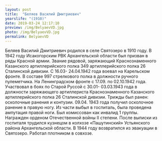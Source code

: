 ```yaml
---
layout: post
title:  "Беляев Василий Дмитриевич"
yearslife: "(1910)"
date: 2019-03-24 12:17:10
preview: /img/BelyaevVD.jpg
photo: /img/BelyaevVD.jpg
permalink: BelyaevVD
---
```


Беляев Василий Дмитриевич родился в селе Святозеро в 1910 году. В 1942 году Исакогорским  РВК Архангельской области  был призван в ряды Красной армии. Звание рядовой, заряжающий Краснознаменного Казанского артиллерийского полка 349 артиллерийского полка 26 Сталинской дивизии. С 16.03- 24.04.1942 года воевал на Карельском фронте. В составе 997 стрелкового полка в должности ручного пулеметчика. На Ленинградском фронте с 17.09. по 02.10.1942 года. Участвовал в боях по Старой Руссой с 30.01- 03.03.1943 года в должности заряжающего артиллериста Краснознаменного Казанского артиллерийского полка 26 Сталинской дивизии. Трижды был ранен:  осколочные ранения  и контузии. 09.04. 1943 года получил осколочное ранение в правую ногу. Из части выбыл в госпиталь, была проведена  ампутация правой ноги. Был комиссован как инвалид 1 группы. Награжден орденом Отечественной войны II степени. После выписки из госпиталя трудился кузнецом в колхозе «Пашутинский» Устьянского района Архангельской области. В 1944 году возвратился из эвакуации  в Святозеро. Работал плотником в совхозе.